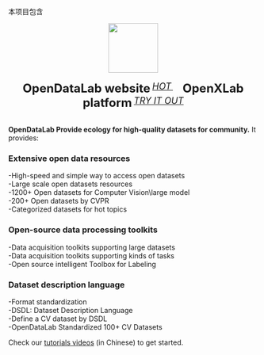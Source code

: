 本项目包含

<div align="center">
  <img src="https://mmbiz.qpic.cn/mmbiz_gif/7yjDpC9UfD5Fk0NBJ7dbXDia22rOZUkW96YCA68Gp4IBtguxRGoExUAj8tH5Qd8eibGpnQqjIGQ2P8eHgOibibyS1w/640?wx_fmt=gif&wxfrom=5&wx_lazy=1" height="100"/>
  <div>&nbsp;</div>
  <div align="center">
    <b><font size="5">OpenDataLab website</font></b>
    <sup>
      <a href="https://opendatalab.com">
        <i><font size="4">HOT</font></i>
      </a>
    </sup>
    &nbsp;&nbsp;&nbsp;&nbsp;
    <b><font size="5">OpenXLab platform</font></b>
    <sup>
      <a href="https://openxlab.org.cn/datasets?lang=en-US">
        <i><font size="4">TRY IT OUT</font></i>
      </a>
    </sup>
</div>
<div>&nbsp;</div>
</div>

**OpenDataLab Provide ecology for high-quality datasets for community.** It provides:

### Extensive open data resources
-High-speed and simple way to access open datasets  
-Large scale open datasets resources  
-1200+ Open datasets for Computer Vision\large model  
-200+ Open datasets by CVPR  
-Categorized datasets for hot topics  

### Open-source data processing toolkits
-Data acquisition toolkits supporting large datasets  
-Data acquisition toolkits supporting kinds of tasks  
-Open source intelligent Toolbox for Labeling  

### Dataset description language
-Format standardization  
-DSDL: Dataset Description Language  
-Define a CV dataset by DSDL  
-OpenDataLab Standardized 100+ CV Datasets  

Check our [tutorials videos](https://www.youtube.com/watch?v=LjbRt7uddyw) (in Chinese) to get started.
